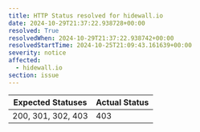 ```yaml
---
title: HTTP Status resolved for hidewall.io
date: 2024-10-29T21:37:22.938728+00:00
resolved: True
resolvedWhen: 2024-10-29T21:37:22.938742+00:00
resolvedStartTime: 2024-10-25T21:09:43.161639+00:00
severity: notice
affected:
  - hidewall.io
section: issue
---
```


| Expected Statuses | Actual Status  |
|-------------------|----------------|
| 200, 301, 302, 403 | 403 |
